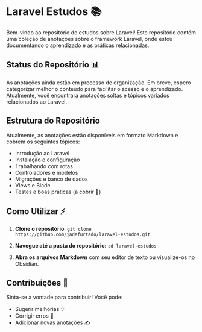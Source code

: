 # Laravel Estudos 📚

Bem-vindo ao repositório de estudos sobre Laravel! Este repositório contém uma coleção de anotações sobre o framework Laravel, onde estou documentando o aprendizado e as práticas relacionadas.

## Status do Repositório 📊

As anotações ainda estão em processo de organização. Em breve, espero categorizar melhor o conteúdo para facilitar o acesso e o aprendizado. Atualmente, você encontrará anotações soltas e tópicos variados relacionados ao Laravel.

## Estrutura do Repositório 

Atualmente, as anotações estão disponíveis em formato Markdown e cobrem os seguintes tópicos:

- Introdução ao Laravel
- Instalação e configuração
- Trabalhando com rotas
- Controladores e modelos
- Migrações e banco de dados
- Views e Blade
- Testes e boas práticas (a cobrir 🔄)

## Como Utilizar ⚡ 

1. **Clone o repositório**:
   `git clone https://github.com/jadefurtado/laravel-estudos.git`

2. **Navegue até a pasta do repositório:**
`cd laravel-estudos`

3. **Abra os arquivos Markdown** com seu editor de texto ou visualize-os no Obsidian.

## Contribuições 🤝 
Sinta-se à vontade para contribuir! Você pode:

- Sugerir melhorias 💡
- Corrigir erros 🐞
- Adicionar novas anotações ✍️
